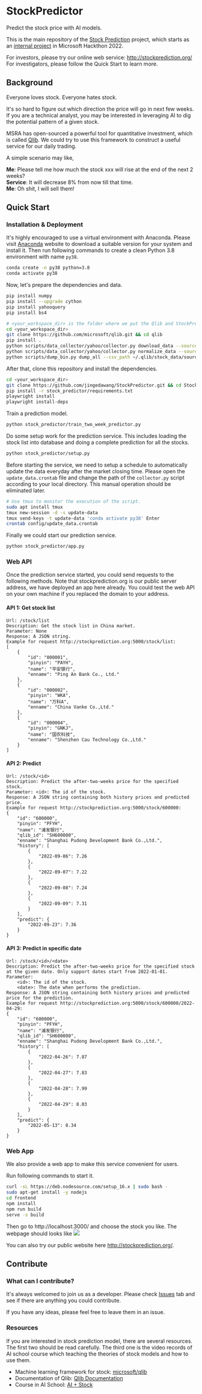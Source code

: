 # StockPredictor
Predict the stock price with AI models.

This is the main repository of the [Stock Prediction](https://github.com/users/jingedawang/projects/2) project, which starts as an [internal project](https://hackbox.microsoft.com/project/597) in Microsoft Hackthon 2022.

For investors, please try our online web service: http://stockprediction.org/ <br>
For investigators, please follow the Quick Start to learn more.

## Background

Everyone loves stock. Everyone hates stock.

It's so hard to figure out which direction the price will go in next few weeks. If you are a technical analyst, you may be interested in leveraging AI to dig the potential pattern of a given stock.

MSRA has open-sourced a powerful tool for quantitative investment, which is called [Qlib](https://github.com/microsoft/qlib). We could try to use this framework to construct a useful service for our daily trading.

A simple scenario may like,

**Me**: Please tell me how much the stock xxx will rise at the end of the next 2 weeks?
<br>**Service**: It will decrease 8% from now till that time.
<br>**Me**: Oh shit, I will sell them!

## Quick Start

### Installation & Deployment
It's highly encouraged to use a virtual environment with Anaconda. Please visit [Anaconda](https://www.anaconda.com/) website to download a suitable version for your system and install it.
Then run following commands to create a clean Python 3.8 environment with name `py38`.
```bash
conda create -n py38 python=3.8
conda activate py38
```

Now, let's prepare the dependencies and data.
```bash
pip install numpy
pip install --upgrade cython
pip install yahooquery
pip install bs4

# <your_workspace_dir> is the folder where we put the Qlib and StockPredictor repositories.
cd <your_workspace_dir>
git clone https://github.com/microsoft/qlib.git && cd qlib
pip install .
python scripts/data_collector/yahoo/collector.py download_data --source_dir ~/.qlib/stock_data/source/cn_data --start 1999-01-01 --end 2022-12-31 --delay 1 --interval 1d --region CN
python scripts/data_collector/yahoo/collector.py normalize_data --source_dir ~/.qlib/stock_data/source/cn_data --normalize_dir ~/.qlib/stock_data/source/cn_1d_nor --region CN --interval 1d
python scripts/dump_bin.py dump_all --csv_path ~/.qlib/stock_data/source/cn_1d_nor --qlib_dir ~/.qlib/qlib_data/cn_data --freq day --exclude_fields date,symbol
```

After that, clone this repository and install the dependencies.
```bash
cd <your_workspace_dir>
git clone https://github.com/jingedawang/StockPredictor.git && cd StockPredictor
pip install -r stock_predictor/requirements.txt
playwright install
playwright install-deps
```

Train a prediction model.
```bash
python stock_predictor/train_two_week_predictor.py
```

Do some setup work for the prediction service. This includes loading the stock list into database and doing a complete prediction for all the stocks.
```bash
python stock_predictor/setup.py
```

Before starting the service, we need to setup a schedule to automatically update the data everyday after the market closing time.
Please open the `update_data.crontab` file and change the path of the `collector.py` script according to your local directory.
This manual operation should be eliminated later.
```bash
# Use tmux to monitor the execution of the script.
sudo apt install tmux
tmux new-session -d -s update-data
tmux send-keys -t update-data 'conda activate py38' Enter
crontab config/update_data.crontab
```

Finally we could start our prediction service.
```bash
python stock_predictor/app.py
```


### Web API

Once the prediction service started, you could send requests to the following methods.
Note that stockprediction.org is our public server address, we have deployed an app here already.
You could test the web API on your own machine if you replaced the domain to your address.

#### API 1: Get stock list
```
Url: /stock/list
Description: Get the stock list in China market.
Parameter: None
Response: A JSON string.
Example for request http://stockprediction.org:5000/stock/list:
[
	{
		"id": "000001",
		"pinyin": "PAYH",
		"name": "平安银行",
		"enname": "Ping An Bank Co., Ltd."
	},
	{
		"id": "000002",
		"pinyin": "WKA",
		"name": "万科A",
		"enname": "China Vanke Co.,Ltd."
	},
	{
		"id": "000004",
		"pinyin": "GNKJ",
		"name": "国农科技",
		"enname": "Shenzhen Cau Technology Co.,Ltd."
	}
]
```
#### API 2: Predict
```
Url: /stock/<id>
Description: Predict the after-two-weeks price for the specified stock.
Parameter: <id>: The id of the stock.
Response: A JSON string containing both history prices and predicted price.
Example for request http://stockprediction.org:5000/stock/600000:
{
	"id": "600000",
	"pinyin": "PFYH",
	"name": "浦发银行",
	"qlib_id": "SH600000",
	"enname": "Shanghai Pudong Development Bank Co.,Ltd.",
	"history": [
		{
			"2022-09-06": 7.26
		},
		{
			"2022-09-07": 7.22
		},
		{
			"2022-09-08": 7.24
		},
		{
			"2022-09-09": 7.31
		}
	],
	"predict": {
		"2022-09-23": 7.36
	}
}
```
#### API 3: Predict in specific date
```
Url: /stock/<id>/<date>
Description: Predict the after-two-weeks price for the specified stock at the given date. Only support dates start from 2022-01-01.
Parameter:
    <id>: The id of the stock.
    <date>: The date when performs the prediction.
Response: A JSON string containing both history prices and predicted price for the prediction.
Example for request http://stockprediction.org:5000/stock/600000/2022-04-29:
{
	"id": "600000",
	"pinyin": "PFYH",
	"name": "浦发银行",
	"qlib_id": "SH600000",
	"enname": "Shanghai Pudong Development Bank Co.,Ltd.",
	"history": [
		{
			"2022-04-26": 7.87
		},
		{
			"2022-04-27": 7.83
		},
		{
			"2022-04-28": 7.99
		},
		{
			"2022-04-29": 8.03
		}
	],
	"predict": {
		"2022-05-13": 8.34
	}
}
```

### Web App
We also provide a web app to make this service convenient for users.

Run following commands to start it.
```bash
curl -sL https://deb.nodesource.com/setup_16.x | sudo bash -
sudo apt-get install -y nodejs
cd frontend
npm install
npm run build
serve -s build
```
Then go to http://localhost:3000/ and choose the stock you like.
The webpage should looks like
![](data/demo-page.png)

You can also try our public website here http://stockprediction.org/.

## Contribute

### What can I contribute?

It's always welcomed to join us as a developer.
Please check [Issues](https://github.com/jingedawang/StockPredictor/issues) tab and see if there are anything you could contribute.

If you have any ideas, please feel free to leave them in an issue.

### Resources

If you are interested in stock prediction model, there are several resources. The first two should be read carefully.
The third one is the video records of AI school course which teaching the theories of stock models and how to use them.

+ Machine learning framework for stock: [microsoft/qlib](https://github.com/microsoft/qlib)
+ Documentation of Qlib: [Qlib Documentation](https://qlib.readthedocs.io/en/latest/index.html)
+ Course in AI School: [AI + Stock](https://microsoftapc-my.sharepoint.com/:f:/g/personal/jingewang_microsoft_com/EoHHzyc1dRJMvt-b1QgOBS8BENFA4ZXvMUpgnWukliyh1Q?e=4CwYaS)
